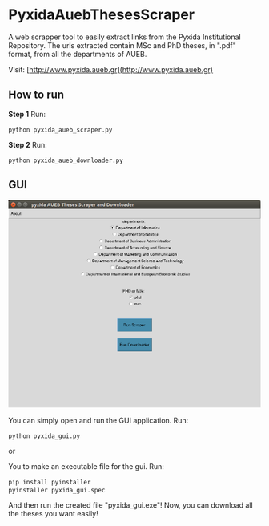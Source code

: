 # PyxidaAuebThesesScraper
A web scrapper tool to easily extract links from the Pyxida Institutional Repository. The urls extracted contain MSc and PhD theses, in ".pdf" format, from all the departments of AUEB.

Visit:
[http://www.pyxida.aueb.gr](http://www.pyxida.aueb.gr)


## How to run


**Step 1**
Run:
```shell
python pyxida_aueb_scraper.py
```

**Step 2**
Run:
```shell
python pyxida_aueb_downloader.py
```

## GUI

![screenshot](screenshot.png)

You can simply open and run the GUI application.
Run:
```shell
python pyxida_gui.py
```

or

You to make an executable file for the gui. Run:
```shell
pip install pyinstaller
pyinstaller pyxida_gui.spec
```
And then run the created file "pyxida_gui.exe"!
Now, you can download all the theses you want easily!
